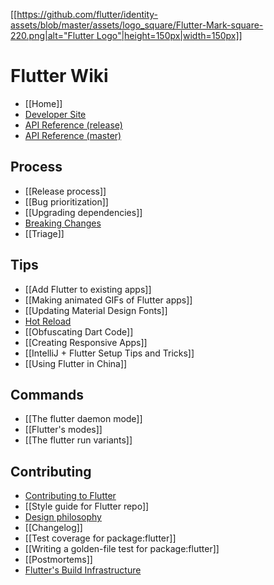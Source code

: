 [[[https://github.com/flutter/identity-assets/blob/master/assets/logo_square/Flutter-Mark-square-220.png|alt="Flutter Logo"|height=150px|width=150px]]](https://flutter.io)

Flutter Wiki
===

- [[Home]]
- [Developer Site](https://flutter.io/)
- [API Reference (release)](https://docs.flutter.io/index.html)
- [API Reference (master)](https://master-docs-flutter-io.firebaseapp.com/)

## Process
- [[Release process]]
- [[Bug prioritization]]
- [[Upgrading dependencies]]
- [Breaking Changes](https://flutter.io/design-principles/#handling-breaking-changes)
- [[Triage]]

## Tips
- [[Add Flutter to existing apps]]
- [[Making animated GIFs of Flutter apps]]
- [[Updating Material Design Fonts]]
- [Hot Reload](https://flutter.io/hot-reload/)
- [[Obfuscating Dart Code]]
- [[Creating Responsive Apps]]
- [[IntelliJ + Flutter Setup Tips and Tricks]]
- [[Using Flutter in China]]

## Commands
- [[The flutter daemon mode]]
- [[Flutter's modes]]
- [[The flutter run variants]]

## Contributing
- [Contributing to Flutter](https://github.com/flutter/flutter/blob/master/CONTRIBUTING.md)
- [[Style guide for Flutter repo]]
- [Design philosophy](https://flutter.io/design-principles/)
- [[Changelog]]
- [[Test coverage for package:flutter]]
- [[Writing a golden-file test for package:flutter]]
- [[Postmortems]]
- [Flutter's Build Infrastructure](https://github.com/flutter/flutter/blob/master/dev/bots/README.md)